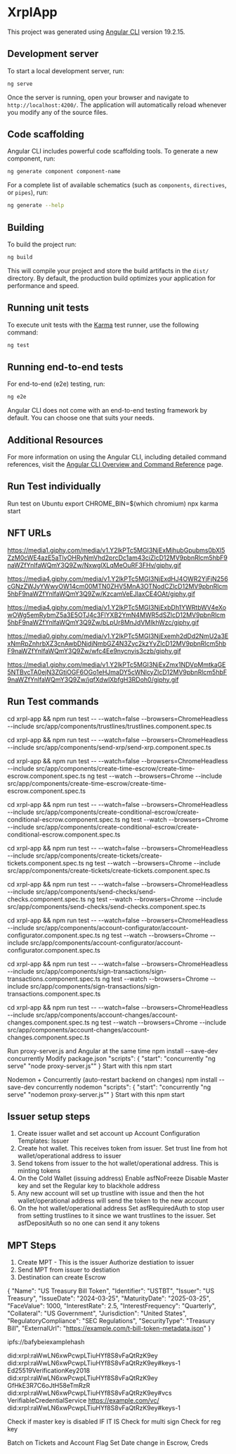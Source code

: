 # XrplApp

This project was generated using [Angular CLI](https://github.com/angular/angular-cli) version 19.2.15.

## Development server

To start a local development server, run:

```bash
ng serve
```

Once the server is running, open your browser and navigate to `http://localhost:4200/`. The application will automatically reload whenever you modify any of the source files.

## Code scaffolding

Angular CLI includes powerful code scaffolding tools. To generate a new component, run:

```bash
ng generate component component-name
```

For a complete list of available schematics (such as `components`, `directives`, or `pipes`), run:

```bash
ng generate --help
```

## Building

To build the project run:

```bash
ng build
```

This will compile your project and store the build artifacts in the `dist/` directory. By default, the production build optimizes your application for performance and speed.

## Running unit tests

To execute unit tests with the [Karma](https://karma-runner.github.io) test runner, use the following command:

```bash
ng test
```

## Running end-to-end tests

For end-to-end (e2e) testing, run:

```bash
ng e2e
```

Angular CLI does not come with an end-to-end testing framework by default. You can choose one that suits your needs.

## Additional Resources

For more information on using the Angular CLI, including detailed command references, visit the [Angular CLI Overview and Command Reference](https://angular.dev/tools/cli) page.

## Run Test individually

Run test on Ubuntu
export CHROME_BIN=$(which chromium)
npx karma start

## NFT URLs

https://media1.giphy.com/media/v1.Y2lkPTc5MGI3NjExMjhubGpubms0bXl5ZzM0cWE4azE5aTlyOHRyNmVhd2prcDc1am43ciZlcD12MV9pbnRlcm5hbF9naWZfYnlfaWQmY3Q9Zw/NxwglXLqMeOuRF3FHv/giphy.gif

https://media4.giphy.com/media/v1.Y2lkPTc5MGI3NjExdHJ4OWR2YjFjN256cGNzZWJyYWwyOW14cm00MTN0ZHV5MnA3OTNodCZlcD12MV9pbnRlcm5hbF9naWZfYnlfaWQmY3Q9Zw/KzcamVeEJlaxCE4OAt/giphy.gif

https://media4.giphy.com/media/v1.Y2lkPTc5MGI3NjExbDh1YWRtbWV4eXowOWg5emRybmZ5a3E5OTJ4c3FlYXB2YmN4MWR5dSZlcD12MV9pbnRlcm5hbF9naWZfYnlfaWQmY3Q9Zw/bLpUr8MnJdVMIkhWzc/giphy.gif

https://media0.giphy.com/media/v1.Y2lkPTc5MGI3NjExemh2dDd2NmU2a3ExNmRpZnhrbXZ3cnAwbDNjdjNmbGZ4N3Zyc2kzYyZlcD12MV9pbnRlcm5hbF9naWZfYnlfaWQmY3Q9Zw/wfc4Ee9nycnyis3czb/giphy.gif

https://media1.giphy.com/media/v1.Y2lkPTc5MGI3NjExZmx1NDVpMmtkaGE5NTBvcTA0ejN3ZGtiOGF6OGo1eHJmaDY5cWNlcyZlcD12MV9pbnRlcm5hbF9naWZfYnlfaWQmY3Q9Zw/jqfXdwlXbfgH3RDoh0/giphy.gif

## Run Test commands

cd xrpl-app &&
npm run test -- --watch=false --browsers=ChromeHeadless --include src/app/components/trustlines/trustlines.component.spec.ts

cd xrpl-app &&
npm run test -- --watch=false --browsers=ChromeHeadless --include src/app/components/send-xrp/send-xrp.component.spec.ts

cd xrpl-app &&
npm run test -- --watch=false --browsers=ChromeHeadless --include src/app/components/create-time-escrow/create-time-escrow.component.spec.ts
ng test --watch --browsers=Chrome --include src/app/components/create-time-escrow/create-time-escrow.component.spec.ts

cd xrpl-app &&
npm run test -- --watch=false --browsers=ChromeHeadless --include src/app/components/create-conditional-escrow/create-conditional-escrow.component.spec.ts
ng test --watch --browsers=Chrome --include src/app/components/create-conditional-escrow/create-conditional-escrow.component.spec.ts

cd xrpl-app &&
npm run test -- --watch=false --browsers=ChromeHeadless --include src/app/components/create-tickets/create-tickets.component.spec.ts
ng test --watch --browsers=Chrome --include src/app/components/create-tickets/create-tickets.component.spec.ts

cd xrpl-app &&
npm run test -- --watch=false --browsers=ChromeHeadless --include src/app/components/send-checks/send-checks.component.spec.ts
ng test --watch --browsers=Chrome --include src/app/components/send-checks/send-checks.component.spec.ts

cd xrpl-app &&
npm run test -- --watch=false --browsers=ChromeHeadless --include src/app/components/account-configurator/account-configurator.component.spec.ts
ng test --watch --browsers=Chrome --include src/app/components/account-configurator/account-configurator.component.spec.ts

cd xrpl-app &&
npm run test -- --watch=false --browsers=ChromeHeadless --include src/app/components/sign-transactions/sign-transactions.component.spec.ts
ng test --watch --browsers=Chrome --include src/app/components/sign-transactions/sign-transactions.component.spec.ts

cd xrpl-app &&
npm run test -- --watch=false --browsers=ChromeHeadless --include src/app/components/account-changes/account-changes.component.spec.ts
ng test --watch --browsers=Chrome --include src/app/components/account-changes/account-changes.component.spec.ts

Run proxy-server.js and Angular at the same time
npm install --save-dev concurrently
Modify package.json
"scripts": {
"start": "concurrently \"ng serve\" \"node proxy-server.js\""
}
Start with this
npm start

Nodemon + Concurrently (auto-restart backend on changes)
npm install --save-dev concurrently nodemon
"scripts": {
"start": "concurrently \"ng serve\" \"nodemon proxy-server.js\""
}
Start with this
npm start

## Issuer setup steps

1. Create issuer wallet and set account up
   Account Configuration Templates: Issuer
2. Create hot wallet. This receives token from issuer.
   Set trust line from hot wallet/operational address to issuer
3. Send tokens from issuer to the hot wallet/operational address. This is minting tokens
4. On the Cold Wallet (issuing address)
   Enable asfNoFreeze
   Disable Master key and set the Regular key to blackhole address
5. Any new account will set up trustline with issue and then the hot wallet/operational address will send the token to the new account
6. On the hot wallet/operational address
   Set asfRequiredAuth to stop user from setting trustlines to it since we want trustlines to the issuer.
   Set asfDepositAuth so no one can send it any tokens

## MPT Steps

1. Create MPT - This is the issuer
   Authorize destiation to issuer
2. Send MPT from issuer to destiation
3. Destination can create Escrow

{
"Name": "US Treasury Bill Token",
"Identifier": "USTBT",
"Issuer": "US Treasury",
"IssueDate": "2024-03-25",
"MaturityDate": "2025-03-25",
"FaceValue": 1000,
"InterestRate": 2.5,
"InterestFrequency": "Quarterly",
"Collateral": "US Government",
"Jurisdiction": "United States",
"RegulatoryCompliance": "SEC Regulations",
"SecurityType": "Treasury Bill",
"ExternalUrl": "https://example.com/t-bill-token-metadata.json"
}

ipfs://bafybeiexamplehash

did:xrpl:raWwLN6xwPcwpLTiuHYf8S8vFaQtRzK9ey
did:xrpl:raWwLN6xwPcwpLTiuHYf8S8vFaQtRzK9ey#keys-1
Ed25519VerificationKey2018
did:xrpl:raWwLN6xwPcwpLTiuHYf8S8vFaQtRzK9ey
GfHkE3R7C6oJtH58eTmRzR
did:xrpl:raWwLN6xwPcwpLTiuHYf8S8vFaQtRzK9ey#vcs
VerifiableCredentialService
https://example.com/vc/
did:xrpl:raWwLN6xwPcwpLTiuHYf8S8vFaQtRzK9ey#keys-1

Check if master key is disabled
IF IT IS
Check for multi sign
Check for reg key

Batch on Tickets and Account Flag Set
Date change in Escrow, Creds
